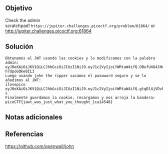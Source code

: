 ## Objetivo
Check the admin scratchpad! `https://jupiter.challenges.picoctf.org/problem/61864/` or http://jupiter.challenges.picoctf.org:61864
## Solución
```
Obtenemos el JWT usando las cookies y lo modificamos con la palabra admin:
eyJ0eXAiOiJKV1QiLCJhbGciOiJIUzI1NiJ9.eyJ1c2VyIjoiYWRtaW4ifQ.DBufU4O4JNnrZDSNbcVolaii8w1fL-h7UpoGQke0ILI
Luego usando john the ripper sacamos el paswword seguro y se lo añadimos al JWT:
ilovepico
eyJ0eXAiOiJKV1QiLCJhbGciOiJIUzI1NiJ9.eyJ1c2VyIjoiYWRtaW4ifQ.gtqDl4jVDvNbEe_JYEZTN19Vx6X9NNZtRVbKPBkhO-s
Finalmente guardamos la cookie, recargamos y nos arroja la bandera:
picoCTF{jawt_was_just_what_you_thought_1ca14548}
```
## Notas adicionales
## Referencias
https://github.com/openwall/john